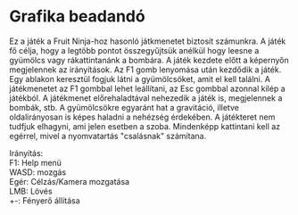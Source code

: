 # Grafika beadandó
Ez a játék a Fruit Ninja-hoz hasonló játkmenetet biztosít számunkra. A játék fő célja, hogy a legtöbb pontot összegyűjtsük anélkül hogy leesne a gyümölcs vagy rákattintanánk a bombára.
A játék kezdete előtt a képernyőn megjelennek az irányítások. Az F1 gomb lenyomása után kezdődik a játék. Egy ablakon keresztül fogjuk látni a gyümölcsöket, amit el kell találni.
A játékmenetet az F1 gombbal lehet leállítani, az Esc gombbal azonnal kilép a játékból. A játékmenet előrehaladtával nehezedik a játék is, megjelennek a bombák, stb.
A gyümölcsökre egyaránt hat a gravitáció, illetve oldalirányosan is képes haladni a nehézség érdekében. A játékteret nem tudfjuk elhagyni, ami jelen esetben a szoba.
Mindenképp kattintani kell az egérrel, mivel a nyomvatartás "csalásnak" számítana.

Irányítás: \
F1: Help menü \
WASD: mozgás \
Egér: Célzás/Kamera mozgatása \
LMB: Lövés \
+-: Fényerő állítása 
